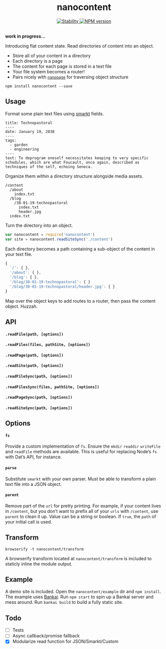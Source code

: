<h1 align="center">nanocontent</h1>

<div align="center">
  <a href="https://nodejs.org/api/documentation.html#documentation_stability_index">
    <img src="https://img.shields.io/badge/stability-experimental-orange.svg?style=flat-square" alt="Stability" />
  </a>
  <a href="https://www.npmjs.com/package/nanocontent">
    <img src="https://img.shields.io/npm/v/nanocontent.svg?style=flat-square" alt="NPM version" />
  </a>
</div>

<br />

**work in progress...**

Introducing flat content state. Read directories of content into an object.

- Store all of your content in a directory
- Each directory is a page
- The content for each page is stored in a text file
- Your file system becomes a router!
- Pairs nicely with [`nanopage`](https://github.com/jondashkyle/nanopage) for traversing object structure

```
npm install nanocontent --save
```

## Usage

Format some plain text files using [smarkt](https://github.com/jondashkyle/smarkt) fields.

```
title: Technopastoral
----
date: January 19, 2038
----
tags:
  - garden
  - engineering
----
text: To deprogram oneself necessitates keeping to very specific schedules, which are what Foucault, once again, described as techniques of the self, echoing Seneca. 
```

Organize them within a directory structure alongside media assets.

```
/content
  /about
    index.txt
  /blog
    /38-01-19-technopastoral
      index.txt
      header.jpg
  index.txt
```

Turn the directory into an object.

```js
var nanocontent = require('nanocontent')
var site = nanocontent.readSiteSync('./content')
```

Each directory becomes a path containing a sub-object of the content in your text file. 

```js
{
  '/': { },
  '/about': { },
  '/blog': { },
  '/blog/30-01-19-technopastoral': { }
  '/blog/30-01-19-technopastoral/header.jpg': { }
}
```

Map over the object keys to add routes to a router, then pass the content object. Huzzah.

## API

#### `.readFile(path, [options])`

#### `.readFiles(files, pathSite, [options])`

#### `.readPage(path, [options])`

#### `.readSite(path, [options])`

#### `.readFileSync(path, [options])`

#### `.readFilesSync(files, pathSite, [options])`

#### `.readPageSync(path, [options])`

#### `.readSiteSync(path, [options])`

## Options

#### `fs`

Provide a custom implementation of `fs`. Ensure the `mkdir` `readdir` `writeFile` and `readFile` methods are available. This is useful for replacing Node’s `fs` with Dat’s API, for instance.

#### `parse`

Substitute `smarkt` with your own parser. Must be able to transform a plain text file into a JSON object.

#### `parent`

Remove part of the `url` for pretty printing. For example, if your content lives in `/content`, but you don’t want to prefix all of your `urls` with `/content`, use `parent` to clean it up. Value can be a string or boolean. If `true`, the `path` of your initial call is used.

## Transform

```
browserify -t nanocontent/transform
```

A browserify transform located at `nanocontent/transform` is included to staticly inline the module output.

## Example

A demo site is included. Open the `nanocontent/example` dir and `npm install`. The example uses [Bankai](https://github.com/choojs/bankai). Run `npm start` to spin up a Bankai server and mess around. Run `bankai build` to build a fully static site.

## Todo

- [ ] Tests
- [ ] Async callback/promise fallback
- [x] Modularize read function for JSON/Smarkt/Custom
